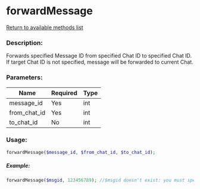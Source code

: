 # forwardMessage

[Return to available methods list](index.md)

### Description:

Forwards specified Message ID from specified Chat ID to specified Chat ID. If target Chat ID is not specified, message will be forwarded to current Chat.

### Parameters:

| Name | Required | Type |
|------|----------|------|
|message_id|Yes|int|
|from\_chat_id|Yes|int|
|to\_chat_id|No|int|

### Usage:

```php
forwardMessage($message_id, $from_chat_id, $to_chat_id);
```

##### Example:

```php
forwardMessage($msgid, 123456789); //$msgid doesn't exist: you must specify a valid message ID in order to edit that message.
```